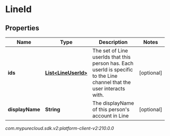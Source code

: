 # LineId


## Properties

| Name | Type | Description | Notes |
| ------------ | ------------- | ------------- | ------------- |
| **ids** | [**List&lt;LineUserId&gt;**](LineUserId) | The set of Line userIds that this person has. Each userId is specific to the Line channel that the user interacts with. |  [optional] |
| **displayName** | **String** | The displayName of this person's account in Line |  [optional] |




_com.mypurecloud.sdk.v2:platform-client-v2:210.0.0_
